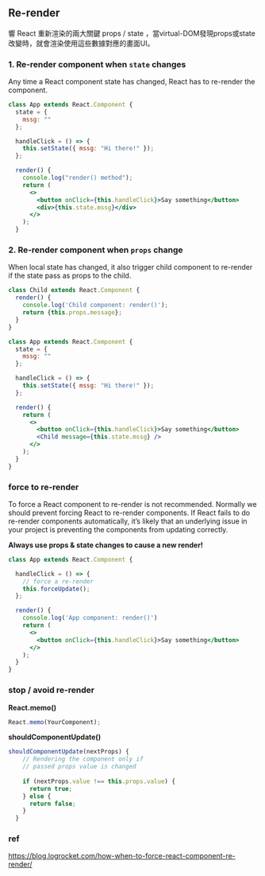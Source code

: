 ## Re-render

響 React 重新渲染的兩大關鍵 props / state ，當virtual-DOM發現props或state改變時，就會渲染使用這些數據對應的畫面UI。

### 1. Re-render component when `state` changes
Any time a React component state has changed, React has to re-render the component.
```jsx
class App extends React.Component {
  state = {
    mssg: ""
  };

  handleClick = () => {
    this.setState({ mssg: "Hi there!" });
  };

  render() {
    console.log("render() method");
    return (
      <>
        <button onClick={this.handleClick}>Say something</button>
        <div>{this.state.mssg}</div>
      </>
    );
  }
```

### 2. Re-render component when `props` change
When local state has changed, it also trigger child component to re-render if the state pass as props to the child.

```jsx
class Child extends React.Component {
  render() {
    console.log('Child component: render()');
    return {this.props.message};
  }
}

class App extends React.Component {
  state = {
    mssg: ""
  };

  handleClick = () => {
    this.setState({ mssg: "Hi there!" });
  };

  render() {
    return (
      <>
        <button onClick={this.handleClick}>Say something</button>
        <Child message={this.state.mssg} />
      </>
    );
  }
}

```



### force to re-render
To force a React component to re-render is not recommended. Normally we should prevent forcing React to re-render components. If React fails to do re-render components automatically, it’s likely that an underlying issue in your project is preventing the components from updating correctly.  

**Always use props & state changes to cause a new render!**

```jsx
class App extends React.Component {

  handleClick = () => {
    // force a re-render
    this.forceUpdate();
  };

  render() {
    console.log('App component: render()')
    return (
      <>
        <button onClick={this.handleClick}>Say something</button>
      </>
    );
  }
}
```


### stop / avoid re-render
**React.memo()**
```jsx
React.memo(YourComponent);
```

**shouldComponentUpdate()**

```jsx
shouldComponentUpdate(nextProps) {
    // Rendering the component only if 
    // passed props value is changed
  
    if (nextProps.value !== this.props.value) {
      return true;
    } else {
      return false;
    }
  }
```

### ref
https://blog.logrocket.com/how-when-to-force-react-component-re-render/
